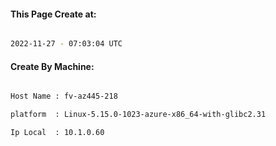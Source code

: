 
   
#### This Page Create at:

```bash

2022-11-27 - 07:03:04 UTC

```

#### Create By Machine:

```bash

Host Name : fv-az445-218

platform  : Linux-5.15.0-1023-azure-x86_64-with-glibc2.31

Ip Local  : 10.1.0.60

```


